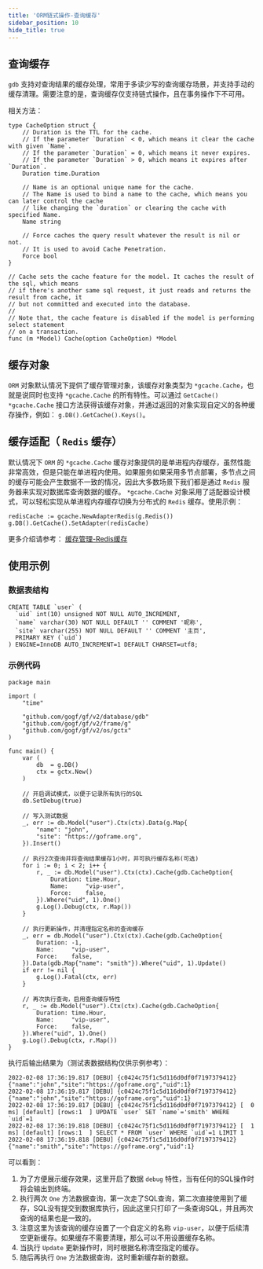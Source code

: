 ```yaml
---
title: 'ORM链式操作-查询缓存'
sidebar_position: 10
hide_title: true
---
```


## 查询缓存

`gdb` 支持对查询结果的缓存处理，常用于多读少写的查询缓存场景，并支持手动的缓存清理。需要注意的是，查询缓存仅支持链式操作，且在事务操作下不可用。

相关方法：

```
type CacheOption struct {
	// Duration is the TTL for the cache.
	// If the parameter `Duration` < 0, which means it clear the cache with given `Name`.
	// If the parameter `Duration` = 0, which means it never expires.
	// If the parameter `Duration` > 0, which means it expires after `Duration`.
	Duration time.Duration

	// Name is an optional unique name for the cache.
	// The Name is used to bind a name to the cache, which means you can later control the cache
	// like changing the `duration` or clearing the cache with specified Name.
	Name string

	// Force caches the query result whatever the result is nil or not.
	// It is used to avoid Cache Penetration.
	Force bool
}

// Cache sets the cache feature for the model. It caches the result of the sql, which means
// if there's another same sql request, it just reads and returns the result from cache, it
// but not committed and executed into the database.
//
// Note that, the cache feature is disabled if the model is performing select statement
// on a transaction.
func (m *Model) Cache(option CacheOption) *Model
```

## 缓存对象

`ORM` 对象默认情况下提供了缓存管理对象，该缓存对象类型为 `*gcache.Cache`，也就是说同时也支持 `*gcache.Cache` 的所有特性。可以通过 `GetCache() *gcache.Cache` 接口方法获得该缓存对象，并通过返回的对象实现自定义的各种缓存操作，例如： `g.DB().GetCache().Keys()`。

## 缓存适配（ `Redis` 缓存）

默认情况下 `ORM` 的 `*gcache.Cache` 缓存对象提供的是单进程内存缓存，虽然性能非常高效，但是只能在单进程内使用。如果服务如果采用多节点部署，多节点之间的缓存可能会产生数据不一致的情况，因此大多数场景下我们都是通过 `Redis` 服务器来实现对数据库查询数据的缓存。 `*gcache.Cache` 对象采用了适配器设计模式，可以轻松实现从单进程内存缓存切换为分布式的 `Redis` 缓存。使用示例：

```
redisCache := gcache.NewAdapterRedis(g.Redis())
g.DB().GetCache().SetAdapter(redisCache)
```

更多介绍请参考： [缓存管理-Redis缓存](output/goframe-v2.0-md/核心组件-重点/缓存管理/缓存管理-Redis缓存)

## 使用示例

### 数据表结构

```
CREATE TABLE `user` (
  `uid` int(10) unsigned NOT NULL AUTO_INCREMENT,
  `name` varchar(30) NOT NULL DEFAULT '' COMMENT '昵称',
  `site` varchar(255) NOT NULL DEFAULT '' COMMENT '主页',
  PRIMARY KEY (`uid`)
) ENGINE=InnoDB AUTO_INCREMENT=1 DEFAULT CHARSET=utf8;
```

### 示例代码

```
package main

import (
	"time"

	"github.com/gogf/gf/v2/database/gdb"
	"github.com/gogf/gf/v2/frame/g"
	"github.com/gogf/gf/v2/os/gctx"
)

func main() {
	var (
		db  = g.DB()
		ctx = gctx.New()
	)

	// 开启调试模式，以便于记录所有执行的SQL
	db.SetDebug(true)

	// 写入测试数据
	_, err := db.Model("user").Ctx(ctx).Data(g.Map{
		"name": "john",
		"site": "https://goframe.org",
	}).Insert()

	// 执行2次查询并将查询结果缓存1小时，并可执行缓存名称(可选)
	for i := 0; i < 2; i++ {
		r, _ := db.Model("user").Ctx(ctx).Cache(gdb.CacheOption{
			Duration: time.Hour,
			Name:     "vip-user",
			Force:    false,
		}).Where("uid", 1).One()
		g.Log().Debug(ctx, r.Map())
	}

	// 执行更新操作，并清理指定名称的查询缓存
	_, err = db.Model("user").Ctx(ctx).Cache(gdb.CacheOption{
		Duration: -1,
		Name:     "vip-user",
		Force:    false,
	}).Data(gdb.Map{"name": "smith"}).Where("uid", 1).Update()
	if err != nil {
		g.Log().Fatal(ctx, err)
	}

	// 再次执行查询，启用查询缓存特性
	r, _ := db.Model("user").Ctx(ctx).Cache(gdb.CacheOption{
		Duration: time.Hour,
		Name:     "vip-user",
		Force:    false,
	}).Where("uid", 1).One()
	g.Log().Debug(ctx, r.Map())
}
```

执行后输出结果为（测试表数据结构仅供示例参考）：

```
2022-02-08 17:36:19.817 [DEBU] {c0424c75f1c5d116d0df0f7197379412} {"name":"john","site":"https://goframe.org","uid":1}
2022-02-08 17:36:19.817 [DEBU] {c0424c75f1c5d116d0df0f7197379412} {"name":"john","site":"https://goframe.org","uid":1}
2022-02-08 17:36:19.817 [DEBU] {c0424c75f1c5d116d0df0f7197379412} [  0 ms] [default] [rows:1  ] UPDATE `user` SET `name`='smith' WHERE `uid`=1
2022-02-08 17:36:19.818 [DEBU] {c0424c75f1c5d116d0df0f7197379412} [  1 ms] [default] [rows:1  ] SELECT * FROM `user` WHERE `uid`=1 LIMIT 1
2022-02-08 17:36:19.818 [DEBU] {c0424c75f1c5d116d0df0f7197379412} {"name":"smith","site":"https://goframe.org","uid":1}
```

可以看到：

1. 为了方便展示缓存效果，这里开启了数据 `debug` 特性，当有任何的SQL操作时将会输出到终端。
2. 执行两次 `One` 方法数据查询，第一次走了SQL查询，第二次直接使用到了缓存，SQL没有提交到数据库执行，因此这里只打印了一条查询SQL，并且两次查询的结果也是一致的。
3. 注意这里为该查询的缓存设置了一个自定义的名称 `vip-user`，以便于后续清空更新缓存。如果缓存不需要清理，那么可以不用设置缓存名称。
4. 当执行 `Update` 更新操作时，同时根据名称清空指定的缓存。
5. 随后再执行 `One` 方法数据查询，这时重新缓存新的数据。